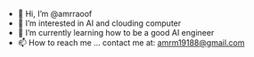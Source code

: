 - 👋 Hi, I’m @amrraoof
- 👀 I’m interested in AI and clouding computer
- 🌱 I’m currently learning how to be a good AI engineer
- 📫 How to reach me ...
contact me at: amrm19188@gmail.com
<!---
amrraoof/amrraoof is a ✨ special ✨ repository because its `README.md` (this file) appears on your GitHub profile.
You can click the Preview link to take a look at your changes.
--->
